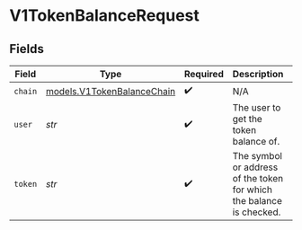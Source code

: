 # V1TokenBalanceRequest


## Fields

| Field                                                                | Type                                                                 | Required                                                             | Description                                                          | Example                                                              |
| -------------------------------------------------------------------- | -------------------------------------------------------------------- | -------------------------------------------------------------------- | -------------------------------------------------------------------- | -------------------------------------------------------------------- |
| `chain`                                                              | [models.V1TokenBalanceChain](../models/v1tokenbalancechain.md)       | :heavy_check_mark:                                                   | N/A                                                                  |                                                                      |
| `user`                                                               | *str*                                                                | :heavy_check_mark:                                                   | The user to get the token balance of.                                |                                                                      |
| `token`                                                              | *str*                                                                | :heavy_check_mark:                                                   | The symbol or address of the token for which the balance is checked. | USDC                                                                 |